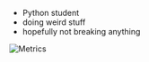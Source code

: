 - Python student
- doing weird stuff
- hopefully not breaking anything

![Metrics](https://metrics.lecoq.io/Poirot12345T?template=classic&isocalendar=1&languages=1&lines=1&isocalendar.duration=full-year&languages.limit=8&languages.sections=most-used&languages.colors=github&languages.threshold=0%25&languages.indepth=false&languages.analysis.timeout=15&languages.categories=markup%2C%20programming&languages.recent.categories=markup%2C%20programming&languages.recent.load=300&languages.recent.days=14&config.timezone=Europe%2FPrague)
